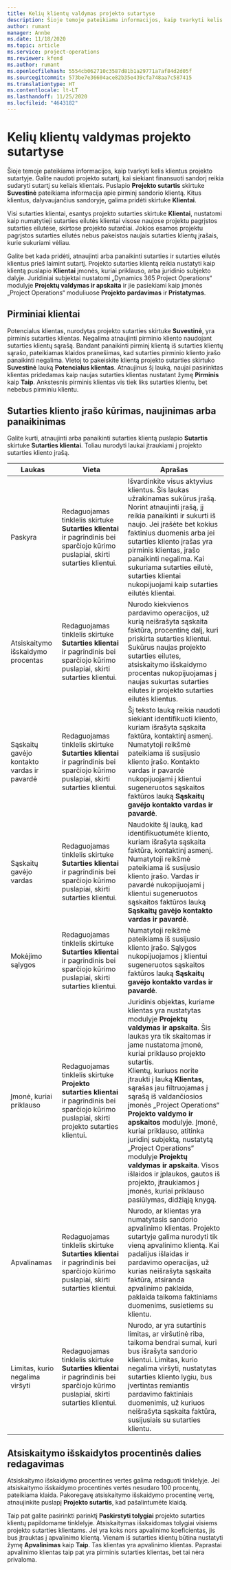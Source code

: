 ```yaml
---
title: Kelių klientų valdymas projekto sutartyse
description: Šioje temoje pateikiama informacijos, kaip tvarkyti kelis klientus projekto sutartyje.
author: rumant
manager: Annbe
ms.date: 11/18/2020
ms.topic: article
ms.service: project-operations
ms.reviewer: kfend
ms.author: rumant
ms.openlocfilehash: 5554cb062710c3587d81b1a29771a7af84d2d05f
ms.sourcegitcommit: 573be7e36604ace82b35e439cfa748aa7c587415
ms.translationtype: HT
ms.contentlocale: lt-LT
ms.lasthandoff: 11/25/2020
ms.locfileid: "4643182"
---
```

# <a name="manage-multiple-customers-on-project-contracts"></a>Kelių klientų valdymas projekto sutartyse

Šioje temoje pateikiama informacijos, kaip tvarkyti kelis klientus projekto sutartyje. Galite naudoti projekto sutartį, kai siekiant finansuoti sandorį reikia sudaryti sutartį su keliais klientais. Puslapio **Projekto sutartis** skirtuke **Suvestinė** pateikiama informacija apie pirminį sandorio klientą. Kitus klientus, dalyvaujančius sandoryje, galima pridėti skirtuke **Klientai**.

Visi sutarties klientai, esantys projekto sutarties skirtuke **Klientai**, nustatomi kaip numatytieji sutarties eilutės klientai visose naujose projektu pagrįstos sutarties eilutėse, skirtose projekto sutarčiai. Jokios esamos projektu pagrįstos sutarties eilutės nebus pakeistos naujais sutarties klientų įrašais, kurie sukuriami vėliau.

Galite bet kada pridėti, atnaujinti arba panaikinti sutarties ir sutarties eilutės klientus prieš laimint sutartį. Projekto sutarties klientą reikia nustatyti kaip klientą puslapio **Klientai** įmonės, kuriai priklauso, arba juridinio subjekto dalyje. Juridiniai subjektai nustatomi „Dynamics 365 Project Operations“ modulyje **Projektų valdymas ir apskaita** ir jie pasiekiami kaip įmonės „Project Operations“ moduliuose **Projekto pardavimas** ir **Pristatymas**.

## <a name="primary-customers"></a>Pirminiai klientai

Potencialus klientas, nurodytas projekto sutarties skirtuke **Suvestinė**, yra pirminis sutarties klientas. Negalima atnaujinti pirminio kliento naudojant sutarties klientų sąrašą. Bandant panaikinti pirminį klientą iš sutarties klientų sąrašo, pateikiamas klaidos pranešimas, kad sutarties pirminio kliento įrašo panaikinti negalima. Vietoj to pakeiskite klientą projekto sutarties skirtuko **Suvestinė** lauką **Potencialus klientas**. Atnaujinus šį lauką, naujai pasirinktas klientas pridedamas kaip naujas sutarties klientas nustatant žymę **Pirminis** kaip **Taip**. Ankstesnis pirminis klientas vis tiek liks sutarties klientu, bet nebebus pirminiu klientu.

## <a name="create-update-or-delete-a-contract-customer-record"></a>Sutarties kliento įrašo kūrimas, naujinimas arba panaikinimas

Galite kurti, atnaujinti arba panaikinti sutarties klientą puslapio **Sutartis** skirtuke **Sutarties klientai**. Toliau nurodyti laukai įtraukiami į projekto sutarties kliento įrašą.

| **Laukas** | **Vieta** | **Aprašas** | 
| --- | --- | --- | 
| Paskyra | Redaguojamas tinklelis skirtuke **Sutarties klientai** ir pagrindinis bei sparčiojo kūrimo puslapiai, skirti sutarties klientui. | Išvardinkite visus aktyvius klientus. Šis laukas užrakinamas sukūrus įrašą. Norint atnaujinti įrašą, jį reikia panaikinti ir sukurti iš naujo. Jei įrašėte bet kokius faktinius duomenis arba jei sutarties kliento įrašas yra pirminis klientas, įrašo panaikinti negalima. Kai sukuriama sutarties eilutė, sutarties klientai nukopijuojami kaip sutarties eilutės klientai. |
| Atsiskaitymo išskaidymo procentas | Redaguojamas tinklelis skirtuke **Sutarties klientai** ir pagrindinis bei sparčiojo kūrimo puslapiai, skirti sutarties klientui. | Nurodo kiekvienos pardavimo operacijos, už kurią neišrašyta sąskaita faktūra, procentinę dalį, kuri priskirta sutarties klientui. Sukūrus naujas projekto sutarties eilutes, atsiskaitymo išskaidymo procentas nukopijuojamas į naujas sukurtas sutarties eilutes ir projekto sutarties eilutės klientus. |
| Sąskaitų gavėjo kontakto vardas ir pavardė | Redaguojamas tinklelis skirtuke **Sutarties klientai** ir pagrindinis bei sparčiojo kūrimo puslapiai, skirti sutarties klientui. | Šį teksto lauką reikia naudoti siekiant identifikuoti kliento, kuriam išrašyta sąskaita faktūra, kontaktinį asmenį. Numatytoji reikšmė pateikiama iš susijusio kliento įrašo. Kontakto vardas ir pavardė nukopijuojami į klientui sugeneruotos sąskaitos faktūros lauką **Sąskaitų gavėjo kontakto vardas ir pavardė**. |
| Sąskaitų gavėjo vardas | Redaguojamas tinklelis skirtuke **Sutarties klientai** ir pagrindinis bei sparčiojo kūrimo puslapiai, skirti sutarties klientui. | Naudokite šį lauką, kad identifikuotumėte kliento, kuriam išrašyta sąskaita faktūra, kontaktinį asmenį. Numatytoji reikšmė pateikiama iš susijusio kliento įrašo. Vardas ir pavardė nukopijuojami į klientui sugeneruotos sąskaitos faktūros lauką **Sąskaitų gavėjo kontakto vardas ir pavardė**. |
| Mokėjimo sąlygos | Redaguojamas tinklelis skirtuke **Sutarties klientai** ir pagrindinis bei sparčiojo kūrimo puslapiai, skirti sutarties klientui. | Numatytoji reikšmė pateikiama iš susijusio kliento įrašo. Sąlygos nukopijuojamos į klientui sugeneruotos sąskaitos faktūros lauką **Sąskaitų gavėjo kontakto vardas ir pavardė**. |
| Įmonė, kuriai priklauso | Redaguojamas tinklelis skirtuke **Projekto sutarties klientai** ir pagrindinis bei sparčiojo kūrimo puslapiai, skirti projekto sutarties klientui. | Juridinis objektas, kuriame klientas yra nustatytas modulyje **Projektų valdymas ir apskaita**. Šis laukas yra tik skaitomas ir jame nustatoma įmonė, kuriai priklauso projekto sutartis.</br>Klientų, kuriuos norite įtraukti į lauką **Klientas**, sąrašas jau filtruojamas į sąrašą iš valdančiosios įmonės „Project Operations“ **Projekto valdymo ir apskaitos** modulyje. Įmonė, kuriai priklauso, atitinka juridinį subjektą, nustatytą „Project Operations“ modulyje **Projektų valdymas ir apskaita**. Visos išlaidos ir įplaukos, gautos iš projekto, įtraukiamos į įmonės, kuriai priklauso pasiūlymas, didžiąją knygą. |
| Apvalinamas | Redaguojamas tinklelis skirtuke **Sutarties klientai** ir pagrindinis bei sparčiojo kūrimo puslapiai, skirti sutarties klientui. | Nurodo, ar klientas yra numatytasis sandorio apvalinimo klientas. Projekto sutartyje galima nurodyti tik vieną apvalinimo klientą. Kai padalijus išlaidas ir pardavimo operacijas, už kurias neišrašyta sąskaita faktūra, atsiranda apvalinimo paklaida, paklaida taikoma faktiniams duomenims, susietiems su klientu. |
| Limitas, kurio negalima viršyti | Redaguojamas tinklelis skirtuke **Sutarties klientai** ir pagrindinis bei sparčiojo kūrimo puslapiai, skirti sutarties klientui. | Nurodo, ar yra sutartinis limitas, ar viršutinė riba, taikoma bendrai sumai, kuri bus išrašyta sandorio klientui. Limitas, kurio negalima viršyti, nustatytas sutarties kliento lygiu, bus įvertintas remiantis pardavimo faktiniais duomenimis, už kuriuos neišrašyta sąskaita faktūra, susijusiais su sutarties klientu. |

## <a name="edit-billing-split-percentages"></a>Atsiskaitymo išskaidytos procentinės dalies redagavimas

Atsiskaitymo išskaidymo procentines vertes galima redaguoti tinklelyje. Jei atsiskaitymo išskaidymo procentinės vertės nesudaro 100 procentų, pateikiama klaida. Pakoregavę atsiskaitymo išskaidymo procentinę vertę, atnaujinkite puslapį **Projekto sutartis**, kad pašalintumėte klaidą.

Taip pat galite pasirinkti parinktį **Paskirstyti tolygiai** projekto sutarties klientų papildomame tinklelyje. Atsiskaitymas išskaidomas tolygiai visiems projekto sutarties klientams. Jei yra koks nors apvalinimo koeficientas, jis bus įtrauktas į apvalinimo klientą. Vienam iš sutarties klientų būtina nustatyti žymę **Apvalinimas** kaip **Taip**. Tas klientas yra apvalinimo klientas. Paprastai apvalinimo klientas taip pat yra pirminis sutarties klientas, bet tai nėra privaloma.
